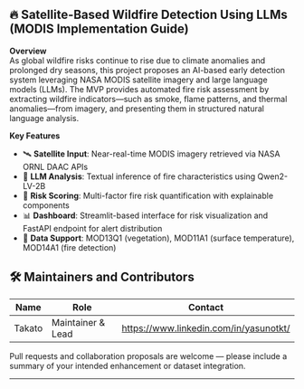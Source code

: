## 🔥 Satellite-Based Wildfire Detection Using LLMs (MODIS Implementation Guide)

**Overview**  
As global wildfire risks continue to rise due to climate anomalies and prolonged dry seasons, this project proposes an AI-based early detection system leveraging NASA MODIS satellite imagery and large language models (LLMs). The MVP provides automated fire risk assessment by extracting wildfire indicators—such as smoke, flame patterns, and thermal anomalies—from imagery, and presenting them in structured natural language analysis.

**Key Features**  
- 🛰️ **Satellite Input**: Near-real-time MODIS imagery retrieved via NASA ORNL DAAC APIs  
- 🧠 **LLM Analysis**: Textual inference of fire characteristics using Qwen2-LV-2B  
- 🧪 **Risk Scoring**: Multi-factor fire risk quantification with explainable components  
- 📊 **Dashboard**: Streamlit-based interface for risk visualization and FastAPI endpoint for alert distribution  
- 📁 **Data Support**: MOD13Q1 (vegetation), MOD11A1 (surface temperature), MOD14A1 (fire detection)

## 🛠 Maintainers and Contributors

| Name     | Role              | Contact             |
|----------|-------------------|---------------------|
| Takato   | Maintainer & Lead | https://www.linkedin.com/in/yasunotkt/|

Pull requests and collaboration proposals are welcome — please include a summary of your intended enhancement or dataset integration.

---
